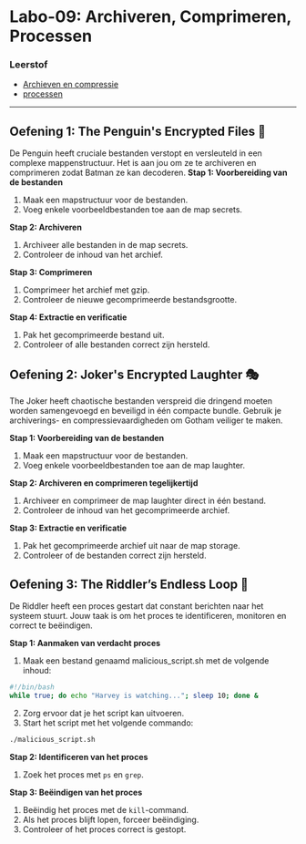 # Labo-09: Archiveren, Comprimeren, Processen

### Leerstof
- [Archieven en compressie](/Linux/archieven-en-compressie.md)
- [processen](/Linux/processen.md)

--- 

## Oefening 1: The Penguin's Encrypted Files 🐧
De Penguin heeft cruciale bestanden verstopt en versleuteld in een complexe mappenstructuur. Het is aan jou om ze te archiveren en comprimeren zodat Batman ze kan decoderen.
**Stap 1: Voorbereiding van de bestanden**
1. Maak een mapstructuur voor de bestanden.
2. Voeg enkele voorbeeldbestanden toe aan de map secrets.

**Stap 2: Archiveren**
1. Archiveer alle bestanden in de map secrets.
2. Controleer de inhoud van het archief.

**Stap 3: Comprimeren**
1. Comprimeer het archief met gzip.
2. Controleer de nieuwe gecomprimeerde bestandsgrootte.

**Stap 4: Extractie en verificatie**
1. Pak het gecomprimeerde bestand uit.
2. Controleer of alle bestanden correct zijn hersteld.

## Oefening 2: Joker's Encrypted Laughter 🎭
The Joker heeft chaotische bestanden verspreid die dringend moeten worden samengevoegd en beveiligd in één compacte bundle. Gebruik je archiverings- en compressievaardigheden om Gotham veiliger te maken.

**Stap 1: Voorbereiding van de bestanden**
1. Maak een mapstructuur voor de bestanden.
2. Voeg enkele voorbeeldbestanden toe aan de map laughter.

**Stap 2: Archiveren en comprimeren tegelijkertijd**
1. Archiveer en comprimeer de map laughter direct in één bestand.
2. Controleer de inhoud van het gecomprimeerde archief.

**Stap 3: Extractie en verificatie**
1. Pak het gecomprimeerde archief uit naar de map storage.
2. Controleer of de bestanden correct zijn hersteld.

## Oefening 3: The Riddler’s Endless Loop 🧩
De Riddler heeft een proces gestart dat constant berichten naar het systeem stuurt. Jouw taak is om het proces te identificeren, monitoren en correct te beëindigen.

**Stap 1: Aanmaken van verdacht proces**
1. Maak een bestand genaamd malicious_script.sh met de volgende inhoud:
```bash
#!/bin/bash
while true; do echo "Harvey is watching..."; sleep 10; done &
```
2. Zorg ervoor dat je het script kan uitvoeren.
3. Start het script met het volgende commando: 
```bash
./malicious_script.sh
```

**Stap 2: Identificeren van het proces**
1. Zoek het proces met `ps` en `grep`.

**Stap 3: Beëindigen van het proces**
1. Beëindig het proces met de `kill`-command.
2. Als het proces blijft lopen, forceer beëindiging.
3. Controleer of het proces correct is gestopt.